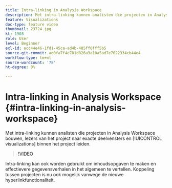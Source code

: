 ```yaml
---
title: Intra-linking in Analysis Workspace
description: Met intra-linking kunnen analisten die projecten in Analysis Workspace bouwen, lezers van het project naar exacte deelvensters en visualisaties binnen het project leiden.
feature: Visualizations
doc-type: feature video
thumbnail: 23724.jpg
kt: 1908
role: User
level: Beginner
exl-id: acc44e46-1fd1-45ca-ad4b-485ff6fff5b5
source-git-commit: ad0fa7f4e781d826a3a10a5ad7e7022334cb44e4
workflow-type: tm+mt
source-wordcount: '78'
ht-degree: 0%

---
```


# Intra-linking in Analysis Workspace {#intra-linking-in-analysis-workspace}

Met intra-linking kunnen analisten die projecten in Analysis Workspace bouwen, lezers van het project naar exacte deelvensters en [!UICONTROL visualizations] binnen het project leiden.

>[!VIDEO](https://video.tv.adobe.com/v/23724/?quality=12)

Intra-linking kan ook worden gebruikt om inhoudsopgaven te maken en effectievere gegevensverhalen in het algemeen te vertellen. Koppeling tussen projecten is nu ook mogelijk vanwege de nieuwe hyperlinkfunctionaliteit.
